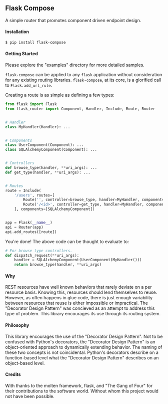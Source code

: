 ## Flask Compose

A simple router that promotes component driven endpoint design.

#### Installation

```bash
$ pip install flask-compose
```

#### Getting Started

Please explore the "examples" directory for more detailed samples.

`flask-compose` can be applied to any `flask` application without consideration for any existing routing libraries.  `flask-compose`, at its core, is a glorified call to `Flask.add_url_rule`.

Creating a route is as simple as defining a few types:

```python
from flask import Flask
from flask_router import Component, Handler, Include, Route, Router


# Handler
class MyHandler(Handler): ...


# Components
class UserComponent(Component): ...
class SQLAlchemyComponent(Component): ...


# Controllers
def browse_type(handler, **uri_args): ...
def get_type(handler, **uri_args): ...


# Routes
route = Include(
    '/users', routes=[
        Route('', controller=browse_type, handler=MyHandler, components=[UserComponent]),
        Route('/<id>', controller=get_type, handler=MyHandler, components=[UserComponent]),
    ], components=[SQLAlchemyComponent])


app = Flask(__name__)
api = Router(app)
api.add_routes([route])
```

You're done!  The above code can be thought to evaluate to:

```python
# For browse type controllers.
def dispatch_request(**uri_args):
    handler = SQLAlchemyComponent(UserComponent(MyHandler()))
    return browse_type(handler, **uri_args)
```

#### Why

REST resources have well known behaviors that rarely deviate on a per resource basis.  Knowing this, resources should lend themselves to reuse.  However, as often happens in glue code, there is just enough variability between resources that reuse is either impossible or impractical.  The "Decorator Design Pattern" was concieved as an attempt to address this type of problem.  This library encourages its use through its routing system.

#### Philosophy

This library encourages the use of the "Decorator Design Pattern".  Not to be confused with Python's decorators, the "Decorator Design Pattern" is an object-oriented approach to dynamically extending behavior.  The naming of these two concepts is not coincidental.  Python's decorators describe on a function-based level what the "Decorator Design Pattern" describes on an object-based level.

#### Credits

With thanks to the molten framework, flask, and "The Gang of Four" for their contributions to the software world.  Without whom this project would not have been possible.

